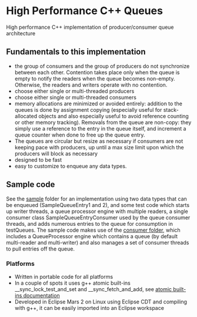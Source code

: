 # High Performance C++ Queues
High performance C++ implementation of producer/consumer queue architecture

## Fundamentals to this implementation
* the group of consumers and the group of producers do not synchronize between each other.  Contention takes place only when the queue is empty to notify the readers when the queue becomes non-empty.  Otherwise, the readers and writers operate with no contention.
* choose either single or multi-threaded producers
* choose either single or multi-threaded consumers
* memory allocations are minimized or avoided entirely: addition to the queues is done by assignment copying (especially useful for stack-allocated objects and also especially useful to avoid reference counting or other memory tracking).  Removals from the queue are non-copy: they simply use a reference to the entry in the queue itself, and increment a queue counter when done to free up the queue entry.
* The queues are circular but resize as necessary if consumers are not keeping pace with producers, up until a max size limit upon which the producers will block as necessary
* designed to be fast
* easy to customize to enqueue any data types.  

## Sample code
See the [sample](https://github.com/seancfoley/High-Performance-CPP-Queues/tree/master/ProcessingQueues/src/sample) folder for an implementation using two data types that can be enqueued (SampleQueueEntry1 and 2), and some test code which starts up writer threads, a queue processor engine with multiple readers, a single consumer class SampleQueueEntryConsumer used by the queue consumer threads, and adds numerous entries to the queue for consumption in testQueues.  The sample code makes use of the [consumer folder](https://github.com/seancfoley/High-Performance-CPP-Queues/tree/master/ProcessingQueues/src/consumer), which includes a QueueProcessor engine which contains a queue (by default multi-reader and multi-writer) and also manages a set of consumer threads to pull entries off the queue.

### Platforms
* Written in portable code for all platforms
* In a couple of spots it uses g++ atomic built-ins __sync_lock_test_and_set and __sync_fetch_and_add, see [atomic built-ins documentation](https://gcc.gnu.org/onlinedocs/gcc-4.4.5/gcc/Atomic-Builtins.html)
* Developed in Eclipse Mars 2 on Linux using Eclipse CDT and compiling with g++, it can be easily imported into an Eclipse workspace

